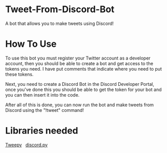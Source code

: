 # Tweet-From-Discord-Bot
A bot that allows you to make tweets using Discord!

# How To Use
To use this bot you must register your Twitter account as a developer account, then you should be able to create a bot and get access to the tokens you need.
I have put comments that indicate where you need to put these tokens.

Next, you need to create a Discord Bot in the Discord Developer Portal, once you've done this you should be able to get the token for your bot and you can then insert it into the code.

After all of this is done, you can now run the bot and make tweets from Discord using the "!tweet" command!

# Libraries needed

[Tweepy](https://www.tweepy.org/)
&nbsp;
[discord.py](https://discordpy.readthedocs.io/en/stable/index.html)
